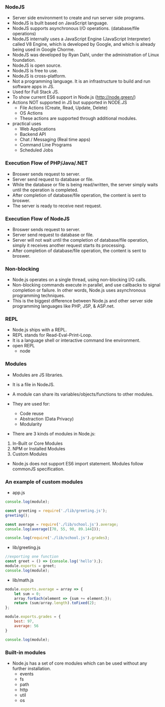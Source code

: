 ### NodeJS
- Server side environment to create and run server side programs.
- NodeJS is built based on JavaScript language.
- NodeJS supports asynchronous I/O operations. (database/file operations)
- NodeJS internally uses a JavaScript Engine (JavaScript Interpreter) called V8 Engine, which is developed by Google, and which is already being used in Google Chorme.
- NodeJS was developed by Ryan Dahl, under the administration of Linux foundation.
- NodeJS is open source.
- NodeJS is free to use.
- NodeJS is cross-platform.
- Not a programming language. It is an infrastructure to build and run software apps in JS.
- Used for Full Stack JS.
- To show current ES6 support in Node.js (http://node.green/)
- Actions NOT supported in JS but supported in NODE.JS
	- File Actions (Create, Read, Update, Delete)
	- OS Actions
	- These actions are supported through additional modules.
- practical uses
	- Web Applications
	- Backend API
	- Chat / Messaging (Real time apps)
	- Command Line Programs
	- Scheduled Jobs


### Execution Flow of PHP/Java/.NET
- Broswer sends request to server.
- Server send request to database or file.
- While the database or file is being read/written, the server simply waits until the operation is completed.
- After completion of database/file operation, the content is sent to broswer.
- The server is ready to receive next request.

### Execution Flow of NodeJS
- Broswer sends request to server.
- Server send request to database or file.
- Server will not wait until the completion of database/file operation, simply it receives another request starts its processing.
- After completion of database/file operation, the content is sent to broswer.

### Non-blocking
- Node.js operates on a single thread, using non-blocking I/O calls.
- Non-blocking commands execute in parallel, and use callbacks to signal completion or failure. In other words, Node.js uses asynchronous programming techniques.
- This is the biggest difference between Node.js and other server side programming languages like PHP, JSP, & ASP.net.

### REPL
- Node.js ships with a REPL.
- REPL stands for Read-Eval-Print-Loop.
- It is a language shell or interactive command line environment.
- open REPL
	- node

### Modules
- Modules are JS libraries.
- It is a file in NodeJS.
- A module can share its variables/objects/functions to other modules.
- They are used for:
	- Code reuse
	- Abstraction (Data Privacy)
	- Modularity

- There are 3 kinds of modules in Node.js:
1. In-Built or Core Modules
2. NPM or Installed Modules
3. Custom Modules

- Node.js does not support ES6 import statement. Modules follow commonJS specification.

### An example of custom modules
- app.js
```js
console.log(module);

const greeting = require('./lib/greeting.js');
greeting();

const average = require('./lib/school.js').average;
console.log(average([70, 55, 90, 89.144]));

console.log(require('./lib/school.js').grades);
```
- lib/greeting.js
```js
//exporting one function
const greet = () => {console.log('hello');};
module.exports = greet;
console.log(module);
```

- lib/math.js
```js
module.exports.average = array => {
    let sum = 0;
    array.forEach(element => {sum += element;});
    return (sum/array.length).toFixed(2);
};

module.exports.grades = {
    best: 97,
    average: 56
}

console.log(module);
```

### Built-in modules
- Node.js has a set of core modules which can be used without any further installation.
	- events
	- fs
	- path
	- http
	- util
	- os
